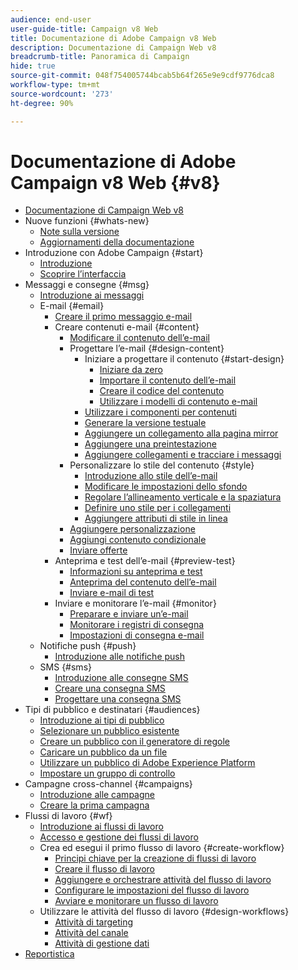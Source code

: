 ```yaml
---
audience: end-user
user-guide-title: Campaign v8 Web
title: Documentazione di Adobe Campaign v8 Web
description: Documentazione di Campaign Web v8
breadcrumb-title: Panoramica di Campaign
hide: true
source-git-commit: 048f754005744bcab5b64f265e9e9cdf9776dca8
workflow-type: tm+mt
source-wordcount: '273'
ht-degree: 90%

---
```



# Documentazione di Adobe Campaign v8 Web {#v8}

+ [Documentazione di Campaign Web v8](campaign-web-home.md)
+ Nuove funzioni {#whats-new}
   + [Note sulla versione](rn/release-notes.md)
   + [Aggiornamenti della documentazione](rn/documentation-updates.md)
+ Introduzione con Adobe Campaign {#start}
   + [Introduzione](get-started/get-started.md)
   + [Scoprire l’interfaccia](get-started/user-interface.md)
+ Messaggi e consegne {#msg}
   + [Introduzione ai messaggi](email/gs-messages.md)
   + E-mail {#email}
      + [Creare il primo messaggio e-mail](email/create-email.md)
      + Creare contenuti e-mail {#content}
         + [Modificare il contenuto dell’e-mail](content/edit-content.md)
         + Progettare l’e-mail {#design-content}
            + Iniziare a progettare il contenuto {#start-design}
               + [Iniziare da zero ](content/create-email-content.md)
               + [Importare il contenuto dell’e-mail](content/existing-content.md)
               + [Creare il codice del contenuto](content/code-content.md)
               + [Utilizzare i modelli di contenuto e-mail](content/email-templates.md)
            + [Utilizzare i componenti per contenuti](content/content-components.md)
            + [Generare la versione testuale](content/text-version-email.md)
            + [Aggiungere un collegamento alla pagina mirror](content/mirror-page.md)
            + [Aggiungere una preintestazione](content/preheader.md)
            + [Aggiungere collegamenti e tracciare i messaggi](content/message-tracking.md)
         + Personalizzare lo stile del contenuto {#style}
            + [Introduzione allo stile dell’e-mail](content/get-started-email-style.md)
            + [Modificare le impostazioni dello sfondo](content/backgrounds.md)
            + [Regolare l’allineamento verticale e la spaziatura](content/alignment-and-padding.md)
            + [Definire uno stile per i collegamenti](content/styling-links.md)
            + [Aggiungere attributi di stile in linea](content/inline-styling.md)
         + [Aggiungere personalizzazione](personalization/personalize.md)
         + [Aggiungi contenuto condizionale](personalization/conditions.md)
         + [Inviare offerte](content/offers.md)
      + Anteprima e test dell’e-mail {#preview-test}
         + [Informazioni su anteprima e test](preview-test/preview-test.md)
         + [Anteprima del contenuto dell’e-mail](preview-test/preview-content.md)
         + [Inviare e-mail di test](preview-test/proofs.md)
      + Inviare e monitorare l’e-mail {#monitor}
         + [Preparare e inviare un’e-mail](monitor/prepare-send.md)
         + [Monitorare i registri di consegna](monitor/delivery-logs.md)
         + [Impostazioni di consegna e-mail](advanced-settings/delivery-settings.md)
   + Notifiche push {#push}
      + [Introduzione alle notifiche push](push/gs-push.md)
   + SMS {#sms}
      + [Introduzione alle consegne SMS](sms/gs-sms.md)
      + [Creare una consegna SMS](sms/create-sms.md)
      + [Progettare una consegna SMS ](sms/content-sms.md)
+ Tipi di pubblico e destinatari {#audiences}
   + [Introduzione ai tipi di pubblico](audience/about-audiences.md)
   + [Selezionare un pubblico esistente](audience/add-audience.md)
   + [Creare un pubblico con il generatore di regole](audience/segment-builder.md)
   + [Caricare un pubblico da un file](audience/file-audience.md)
   + [Utilizzare un pubblico di Adobe Experience Platform](audience/aep-audience.md)
   + [Impostare un gruppo di controllo](audience/control-group.md)
+ Campagne cross-channel {#campaigns}
   + [Introduzione alle campagne](campaigns/gs-campaigns.md)
   + [Creare la prima campagna](campaigns/create-campaigns.md)
+ Flussi di lavoro {#wf}
   + [Introduzione ai flussi di lavoro](workflows/gs-workflows.md)
   + [Accesso e gestione dei flussi di lavoro](workflows/access-monitor.md)
   + Crea ed esegui il primo flusso di lavoro {#create-workflow}
      + [Principi chiave per la creazione di flussi di lavoro](workflows/gs-workflow-creation.md)
      + [Creare il flusso di lavoro](workflows/create-workflow.md)
      + [Aggiungere e orchestrare attività del flusso di lavoro](workflows/build-workflow.md)
      + [Configurare le impostazioni del flusso di lavoro](workflows/workflow-settings.md)
      + [Avviare e monitorare un flusso di lavoro](workflows/start-monitor-workflows.md)
   + Utilizzare le attività del flusso di lavoro {#design-workflows}
      + [Attività di targeting](workflows/targeting-activities.md)
      + [Attività del canale](workflows/channel-activities.md)
      + [Attività di gestione dati](workflows/data-management-activities.md)
+ [Reportistica](reporting/reports.md)

